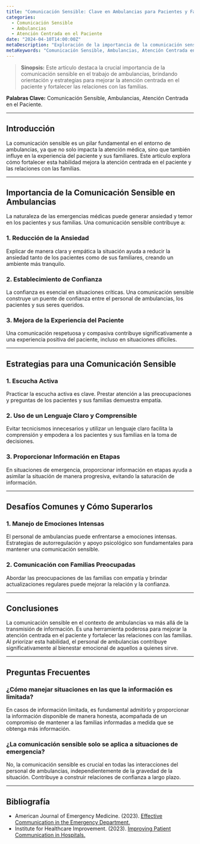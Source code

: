 ```yaml
---
title: "Comunicación Sensible: Clave en Ambulancias para Pacientes y Familias"
categories:
  - Comunicación Sensible
  - Ambulancias
  - Atención Centrada en el Paciente
date: "2024-04-10T14:00:00Z"
metaDescription: "Exploración de la importancia de la comunicación sensible en el entorno de ambulancias, enfocada en mejorar la atención centrada en el paciente y las relaciones con las familias."
metaKeywords: "Comunicación Sensible, Ambulancias, Atención Centrada en el Paciente"
---
```


> **Sinopsis:** Este artículo destaca la crucial importancia de la comunicación sensible en el trabajo de ambulancias, brindando orientación y estrategias para mejorar la atención centrada en el paciente y fortalecer las relaciones con las familias.

**Palabras Clave:** Comunicación Sensible, Ambulancias, Atención Centrada en el Paciente.

---

## Introducción

La comunicación sensible es un pilar fundamental en el entorno de ambulancias, ya que no solo impacta la atención médica, sino que también influye en la experiencia del paciente y sus familiares. Este artículo explora cómo fortalecer esta habilidad mejora la atención centrada en el paciente y las relaciones con las familias.

---

## Importancia de la Comunicación Sensible en Ambulancias

La naturaleza de las emergencias médicas puede generar ansiedad y temor en los pacientes y sus familias. Una comunicación sensible contribuye a:

### **1. Reducción de la Ansiedad**

Explicar de manera clara y empática la situación ayuda a reducir la ansiedad tanto de los pacientes como de sus familiares, creando un ambiente más tranquilo.

### **2. Establecimiento de Confianza**

La confianza es esencial en situaciones críticas. Una comunicación sensible construye un puente de confianza entre el personal de ambulancias, los pacientes y sus seres queridos.

### **3. Mejora de la Experiencia del Paciente**

Una comunicación respetuosa y compasiva contribuye significativamente a una experiencia positiva del paciente, incluso en situaciones difíciles.

---

## Estrategias para una Comunicación Sensible

### **1. Escucha Activa**

Practicar la escucha activa es clave. Prestar atención a las preocupaciones y preguntas de los pacientes y sus familias demuestra empatía.

### **2. Uso de un Lenguaje Claro y Comprensible**

Evitar tecnicismos innecesarios y utilizar un lenguaje claro facilita la comprensión y empodera a los pacientes y sus familias en la toma de decisiones.

### **3. Proporcionar Información en Etapas**

En situaciones de emergencia, proporcionar información en etapas ayuda a asimilar la situación de manera progresiva, evitando la saturación de información.

---

## Desafíos Comunes y Cómo Superarlos

### **1. Manejo de Emociones Intensas**

El personal de ambulancias puede enfrentarse a emociones intensas. Estrategias de autorregulación y apoyo psicológico son fundamentales para mantener una comunicación sensible.

### **2. Comunicación con Familias Preocupadas**

Abordar las preocupaciones de las familias con empatía y brindar actualizaciones regulares puede mejorar la relación y la confianza.

---

## Conclusiones

La comunicación sensible en el contexto de ambulancias va más allá de la transmisión de información. Es una herramienta poderosa para mejorar la atención centrada en el paciente y fortalecer las relaciones con las familias. Al priorizar esta habilidad, el personal de ambulancias contribuye significativamente al bienestar emocional de aquellos a quienes sirve.

---

## Preguntas Frecuentes

### ¿Cómo manejar situaciones en las que la información es limitada?

En casos de información limitada, es fundamental admitirlo y proporcionar la información disponible de manera honesta, acompañada de un compromiso de mantener a las familias informadas a medida que se obtenga más información.

### ¿La comunicación sensible solo se aplica a situaciones de emergencia?

No, la comunicación sensible es crucial en todas las interacciones del personal de ambulancias, independientemente de la gravedad de la situación. Contribuye a construir relaciones de confianza a largo plazo.

---

## Bibliografía

- American Journal of Emergency Medicine. (2023). [Effective Communication in the Emergency Department.](https://www.ajemjournal.com/article/S0735-6757(23)00115-5/fulltext)
- Institute for Healthcare Improvement. (2023). [Improving Patient Communication in Hospitals.](http://www.ihi.org/resources/Pages/Publications/Improving-Patient-Communication-in-Hospitals.aspx)
